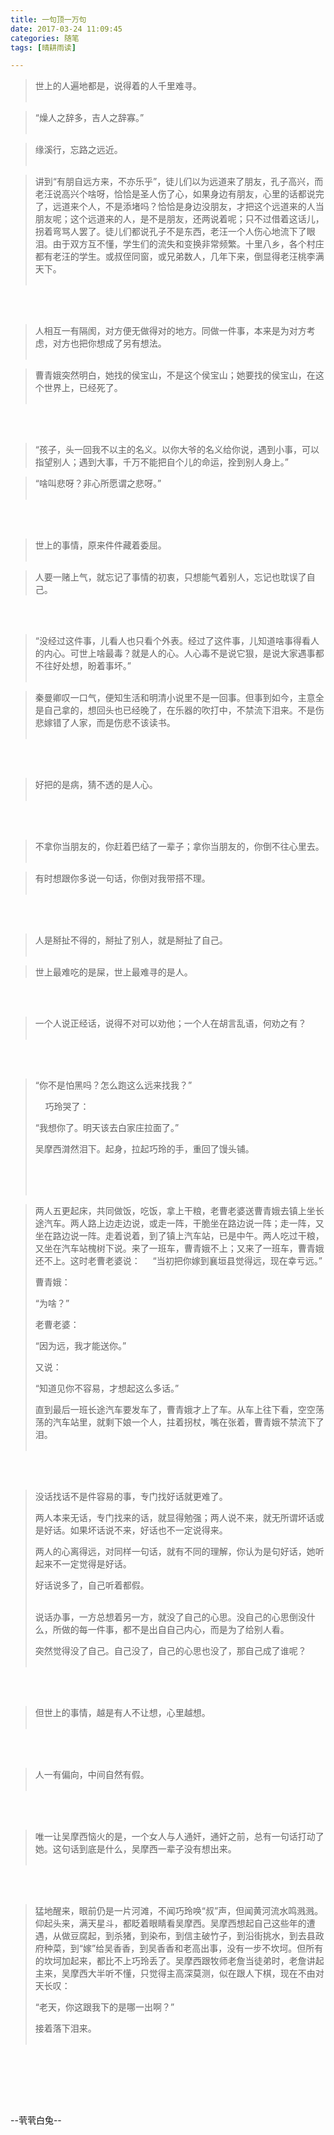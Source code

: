 ```yaml
---
title: 一句顶一万句
date: 2017-03-24 11:09:45
categories: 随笔
tags: [晴耕雨读]

---
```

> 世上的人遍地都是，说得着的人千里难寻。<br /><br />

> “燥人之辞多，吉人之辞寡。”<br /><br />

> 缘溪行，忘路之远近。<br /><br />

> 讲到“有朋自远方来，不亦乐乎”，徒儿们以为远道来了朋友，孔子高兴，而老汪说高兴个啥呀，恰恰是圣人伤了心，如果身边有朋友，心里的话都说完了，远道来个人，不是添堵吗？恰恰是身边没朋友，才把这个远道来的人当朋友呢；这个远道来的人，是不是朋友，还两说着呢；只不过借着这话儿，拐着弯骂人罢了。徒儿们都说孔子不是东西，老汪一个人伤心地流下了眼泪。由于双方互不懂，学生们的流失和变换非常频繁。十里八乡，各个村庄都有老汪的学生。或叔侄同窗，或兄弟数人，几年下来，倒显得老汪桃李满天下。<br /><br />

<br /><br />

> 人相互一有隔阂，对方便无做得对的地方。同做一件事，本来是为对方考虑，对方也把你想成了另有想法。<br /><br />

> 曹青娥突然明白，她找的侯宝山，不是这个侯宝山；她要找的侯宝山，在这个世界上，已经死了。<br /><br />

<br /><br />

> “孩子，头一回我不以主的名义。以你大爷的名义给你说，遇到小事，可以指望别人；遇到大事，千万不能把自个儿的命运，拴到别人身上。”

> “啥叫悲呀？非心所愿谓之悲呀。”<br /><br />

<br /><br />

> 世上的事情，原来件件藏着委屈。<br /><br />

> 人要一赌上气，就忘记了事情的初衷，只想能气着别人，忘记也耽误了自己。

<br /><br />

> “没经过这件事，儿看人也只看个外表。经过了这件事，儿知道啥事得看人的内心。可世上啥最毒？就是人的心。人心毒不是说它狠，是说大家遇事都不往好处想，盼着事坏。”<br /><br />

> 秦曼卿叹一口气，便知生活和明清小说里不是一回事。但事到如今，主意全是自己拿的，想回头也已经晚了，在乐器的吹打中，不禁流下泪来。不是伤悲嫁错了人家，而是伤悲不该读书。<br /><br />

<br /><br />

> 好把的是病，猜不透的是人心。<br /><br />

<br /><br />

> 不拿你当朋友的，你赶着巴结了一辈子；拿你当朋友的，你倒不往心里去。<br /><br />

> 有时想跟你多说一句话，你倒对我带搭不理。<br /><br />

<br /><br />

> 人是掰扯不得的，掰扯了别人，就是掰扯了自己。<br /><br />

> 世上最难吃的是屎，世上最难寻的是人。

<br /><br />

> 一个人说正经话，说得不对可以劝他；一个人在胡言乱语，何劝之有？<br /><br />

<br /><br />

> “你不是怕黑吗？怎么跑这么远来找我？” 
> 
>     巧玲哭了：
> 
> “我想你了。明天该去白家庄拉面了。”
> 
> 吴摩西潸然泪下。起身，拉起巧玲的手，重回了馒头铺。<br /><br />
> 
> <br /><br />

> 两人五更起床，共同做饭，吃饭，拿上干粮，老曹老婆送曹青娥去镇上坐长途汽车。两人路上边走边说，或走一阵，干脆坐在路边说一阵；走一阵，又坐在路边说一阵。走着说着，到了镇上汽车站，已是中午。两人吃过干粮，又坐在汽车站槐树下说。来了一班车，曹青娥不上；又来了一班车，曹青娥还不上。这时老曹老婆说：     “当初把你嫁到襄垣县觉得远，现在幸亏远。”
> 
> 曹青娥：
> 
> “为啥？”
> 
> 老曹老婆：
> 
> “因为远，我才能送你。”
> 
> 又说：
> 
> “知道见你不容易，才想起这么多话。”
> 
> 直到最后一班长途汽车要发车了，曹青娥才上了车。从车上往下看，空空荡荡的汽车站里，就剩下娘一个人，拄着拐杖，嘴在张着，曹青娥不禁流下了泪。<br /><br />

<br /><br />

> 没话找话不是件容易的事，专门找好话就更难了。
> 
> 两人本来无话，专门找来的话，就显得勉强；两人说不来，就无所谓坏话或是好话。如果坏话说不来，好话也不一定说得来。
> 
> 两人的心离得远，对同样一句话，就有不同的理解，你认为是句好话，她听起来不一定觉得是好话。
> 
> 好话说多了，自己听着都假。<br /><br />
> 
> 说话办事，一方总想着另一方，就没了自己的心思。没自己的心思倒没什么，所做的每一件事，都不是出自自己内心，而是为了给别人看。
> 
> 突然觉得没了自己。自己没了，自己的心思也没了，那自己成了谁呢？<br /><br />

<br /><br />

> 但世上的事情，越是有人不让想，心里越想。<br /><br />

<br /><br />

> 人一有偏向，中间自然有假。<br /><br />

<br /><br />

> 唯一让吴摩西恼火的是，一个女人与人通奸，通奸之前，总有一句话打动了她。这句话到底是什么，吴摩西一辈子没有想出来。<br /><br />

<br /><br />

> 猛地醒来，眼前仍是一片河滩，不闻巧玲唤“叔”声，但闻黄河流水鸣溅溅。仰起头来，满天星斗，都眨着眼睛看吴摩西。吴摩西想起自己这些年的遭遇，从做豆腐起，到杀猪，到染布，到信主破竹子，到沿街挑水，到去县政府种菜，到“嫁”给吴香香，到吴香香和老高出事，没有一步不坎坷。但所有的坎坷加起来，都比不上巧玲丢了。吴摩西跟牧师老詹当徒弟时，老詹讲起主来，吴摩西大半听不懂，只觉得主高深莫测，似在跟人下棋，现在不由对天长叹：
> 
> “老天，你这跟我下的是哪一出啊？”
> 
> 接着落下泪来。<br /><br />

<br /><br />

<br /><br />

--茕茕白兔--

<br /><br />